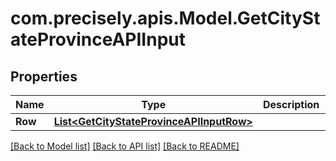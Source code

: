 # com.precisely.apis.Model.GetCityStateProvinceAPIInput
## Properties

Name | Type | Description | Notes
------------ | ------------- | ------------- | -------------
**Row** | [**List&lt;GetCityStateProvinceAPIInputRow&gt;**](GetCityStateProvinceAPIInputRow.md) |  | [optional] 

[[Back to Model list]](../README.md#documentation-for-models) [[Back to API list]](../README.md#documentation-for-api-endpoints) [[Back to README]](../README.md)

